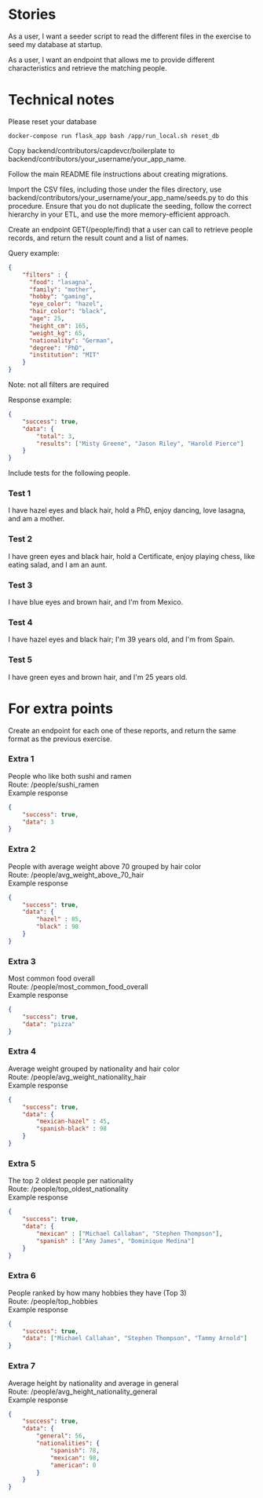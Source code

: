 # Stories

As a user, I want a seeder script to read the different files in the exercise to seed my database at startup.

As a user, I want an endpoint that allows me to provide different characteristics and retrieve the matching people.

# Technical notes

Please reset your database 

```shell
docker-compose run flask_app bash /app/run_local.sh reset_db
```

Copy backend/contributors/capdevcr/boilerplate to backend/contributors/your_username/your_app_name.

Follow the main README file instructions about creating migrations.

Import the CSV files, including those under the files directory, use backend/contributors/your_username/your_app_name/seeds.py to do this procedure. Ensure that you do not duplicate the seeding, follow the correct hierarchy in your ETL, and use the more memory-efficient approach. 

Create an endpoint GET(/people/find) that a user can call to retrieve people records, and return the result count and a list of names.

Query example:

```json
{
    "filters" : {
      "food": "lasagna",
      "family": "mother",  
      "hobby": "gaming",
      "eye_color": "hazel",
      "hair_color": "black",
      "age": 25,
      "height_cm": 165,
      "weight_kg": 65,
      "nationality": "German",
      "degree": "PhD",
      "institution": "MIT"
    }
}
```

Note: not all filters are required

Response example:

```json
{
    "success": true, 
    "data": {
        "total": 3,
        "results": ["Misty Greene", "Jason Riley", "Harold Pierce"]
    }
}
```

Include tests for the following people.

### Test 1
I have hazel eyes and black hair, hold a PhD, enjoy dancing, love lasagna, and am a mother.

### Test 2
I have green eyes and black hair, hold a Certificate, enjoy playing chess, like eating salad, and I am an aunt.

### Test 3
I have blue eyes and brown hair, and I'm from Mexico.

### Test 4
I have hazel eyes and black hair; I'm 39 years old, and I'm from Spain.

### Test 5
I have green eyes and brown hair, and I'm 25 years old.

# For extra points

Create an endpoint for each one of these reports, and return the same format as the previous exercise.

### Extra 1
People who like both sushi and ramen\
Route: /people/sushi_ramen\
Example response

```json
{
    "success": true, 
    "data": 3
}
```

### Extra 2
People with average weight above 70 grouped by hair color\
Route: /people/avg_weight_above_70_hair\
Example response

```json
{
    "success": true, 
    "data": {
        "hazel" : 85,
        "black" : 98
    }
}
```

### Extra 3
Most common food overall\
Route: /people/most_common_food_overall\
Example response

```json
{ 
    "success": true, 
    "data": "pizza" 
}
```

### Extra 4
Average weight grouped by nationality and hair color\
Route: /people/avg_weight_nationality_hair\
Example response

```json
{
    "success": true, 
    "data": {
        "mexican-hazel" : 45,
        "spanish-black" : 98
    }
}
```

### Extra 5
The top 2 oldest people per nationality\
Route: /people/top_oldest_nationality\
Example response


```json
{
    "success": true, 
    "data": {
        "mexican" : ["Michael Callahan", "Stephen Thompson"],
        "spanish" : ["Amy James", "Dominique Medina"]
    }
}
```

### Extra 6
People ranked by how many hobbies they have (Top 3)\
Route: /people/top_hobbies\
Example response

```json
{
    "success": true, 
    "data": ["Michael Callahan", "Stephen Thompson", "Tammy Arnold"]
}
```

### Extra 7
Average height by nationality and average in general\
Route: /people/avg_height_nationality_general\
Example response

```json
{
    "success": true, 
    "data": {
        "general": 56,
        "nationalities": {
            "spanish": 78,
            "mexican": 98,
            "american": 0
        }
    }
}